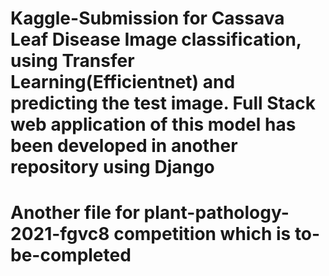 # Kaggle-Submission for Cassava Leaf Disease Image classification, using Transfer Learning(Efficientnet) and predicting the test image. Full Stack web application of this model has been developed in another repository using Django

# Another file for plant-pathology-2021-fgvc8 competition which is to-be-completed 
